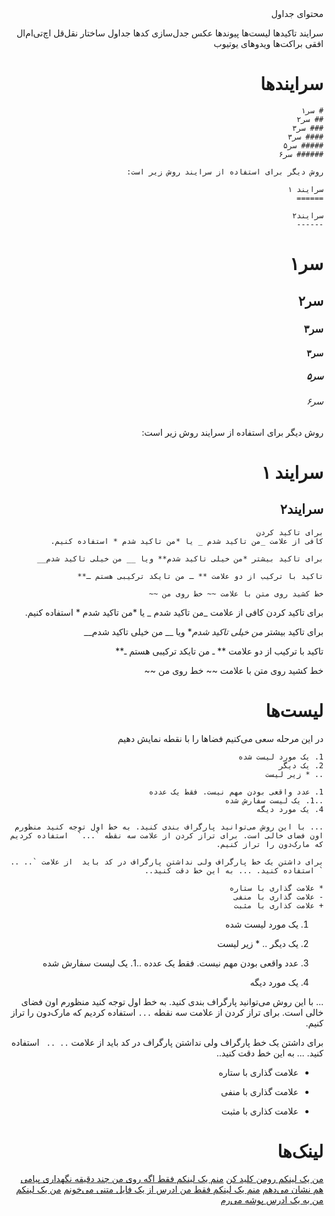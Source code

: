 <div dir=rtl>
محتوای جداول

سرایند
تاکیدها
لیست‌ها 
پیوندها
عکس
جدل‌سازی کد‌ها
جداول 
ساختار نقل‌قل
اچ‌تی‌ام‌ال
افقی
براکت‌ها
ویدو‌های‌ یوتیوب

# سرایند‌ها

```
# سر۱
## سر۲
### سر۳
#### سر۳
##### سر۵
###### سر۶

روش دیگر برای استفاده از سرایند روش زیر است:

سرایند ۱
======

سرایند۲
------

```



# سر۱
## سر۲
### سر۳
#### سر۳
##### سر۵
###### سر۶

روش دیگر برای استفاده از سرایند روش زیر است:

سرایند ۱
======

سرایند۲
------
```
برای تاکید کردن
کافی از علامت _من تاکید شدم _ یا *من تاکید شدم * استفاده کنیم.

برای تاکید بیشتر *من خیلی تاکید شدم** ویا __ من خیلی تاکید شدم__

تاکید با ترکیب از دو علامت ** ـ من تایکد ترکیبی هستم ـ**

خط کشید روی متن با علامت ~~ خط روی من ~~
```

برای تاکید کردن
کافی از علامت _من تاکید شدم _ یا *من تاکید شدم * استفاده کنیم.

برای تاکید بیشتر *من خیلی تاکید شدم** ویا __ من خیلی تاکید شدم__

تاکید با ترکیب از دو علامت ** ـ من تایکد ترکیبی هستم ـ**

خط کشید روی متن با علامت ~~ خط روی من ~~


# لیست‌ها

در این مرحله سعی می‌کنیم فضا‌ها را با نقطه نمایش دهیم
```
1. یک مورد لیست شده
2. یک دیگر
.. * زیر لیست

1. عدد واقعی بودن مهم نیست. فقط یک عدده
..1. یک لیست سفارش شده
4. یک مورد دیگه

... با این روش می‌توانید پارگراف بندی کنید. به خط اول توجه کنید منظورم اون فضای خالی است. برای تراز کردن از علامت سه نقطه `...`  استفاده کردیم که مارک‌دون را تراز کنیم.

برای داشتن یک خط پارگراف ولی نداشتن پارگراف در کد باید  از علامت `.. .. ` استفاده کنید. ... به این خط دقت کنید..

* علامت گذاری با ستاره
- علامت گذاری با منفی
+ علامت کذاری با مثبت
```
1. یک مورد لیست شده
2. یک دیگر
.. * زیر لیست

1. عدد واقعی بودن مهم نیست. فقط یک عدده
..1. یک لیست سفارش شده
4. یک مورد دیگه

... با این روش می‌توانید پارگراف بندی کنید. به خط اول توجه کنید منظورم اون فضای خالی است. برای تراز کردن از علامت سه نقطه `...`  استفاده کردیم که مارک‌دون را تراز کنیم.

برای داشتن یک خط پارگراف ولی نداشتن پارگراف در کد باید  از علامت `.. .. ` استفاده کنید. ... به این خط دقت کنید..

* علامت گذاری با ستاره
- علامت گذاری با منفی
+ علامت کذاری با مثبت

# لینک‌ها 

[من یک لینکم رومن کلید کن](https://www.google.com/)
[منم یک لینکم فقط اگه روی من چند دقیقه نگهداری پیامی هم نشان می‌دهم](https://www.google.com/ "لینک گوگلم")
[منم یک لینکم فقط من ادرس از یک فایل متنی می‌خونم](text)
[من یک لینکم من به یک ادرس پوشه می‌رم](../master/README.md)






